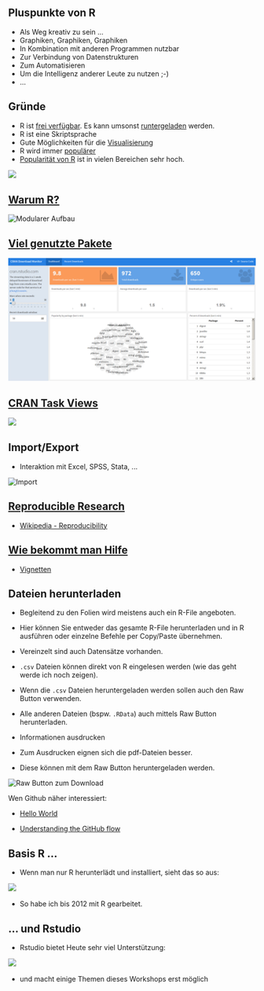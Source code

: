 Pluspunkte von R
----------------

-   Als Weg kreativ zu sein ...
-   Graphiken, Graphiken, Graphiken
-   In Kombination mit anderen Programmen nutzbar
-   Zur Verbindung von Datenstrukturen
-   Zum Automatisieren
-   Um die Intelligenz anderer Leute zu nutzen ;-)
-   ...

Gründe
------

-   R ist [frei verfügbar](https://www.r-project.org/). Es kann umsonst
    [runtergeladen](http://www.inside-r.org/why-use-r) werden.
-   R ist eine Skriptsprache
-   Gute Möglichkeiten für die
    [Visualisierung](http://www.sr.bham.ac.uk/~ajrs/R/r-gallery.html)
-   R wird immer
    [populärer](https://twitter.com/josiahjdavis/status/559778930476220418)
-   [Popularität von R](http://blog.revolutionanalytics.com/popularity/)
    ist in vielen Bereichen sehr hoch.

![](http://d287f0h5fel5hu.cloudfront.net/blog/wp-content/uploads/2013/06/bar-learn-r-img11.png)

[Warum R?](http://stats.idre.ucla.edu/r/seminars/intro/)
--------------------------------------------------------

![Modularer
Aufbau](http://revolution-computing.typepad.com/.a/6a010534b1db25970b01bb086253c2970d-500wi)

[Viel genutzte Pakete](https://gallery.shinyapps.io/cran-gauge/)
----------------------------------------------------------------

![](https://raw.githubusercontent.com/Japhilko/IntroR/master/2017/slides/figure/CRANdownloads.PNG)

[CRAN Task Views](https://cran.r-project.org/web/views/)
--------------------------------------------------------

![](figure/CRANTaskviews.PNG)

Import/Export
-------------

-   Interaktion mit Excel, SPSS, Stata, ...

![Import](figure/Import.PNG)

[Reproducible Research](http://www.statsmakemecry.com/smmctheblog/the-time-for-reproducible-research-is-now)
------------------------------------------------------------------------------------------------------------

-   [Wikipedia -
    Reproducibility](https://en.wikipedia.org/wiki/Reproducibility)

[Wie bekommt man Hilfe](https://www.r-project.org/help.html)
------------------------------------------------------------

-   [Vignetten](http://r-pkgs.had.co.nz/vignettes.html)

Dateien herunterladen
---------------------

-   Begleitend zu den Folien wird meistens auch ein R-File angeboten.

-   Hier können Sie entweder das gesamte R-File herunterladen und in R
    ausführen oder einzelne Befehle per Copy/Paste übernehmen.

-   Vereinzelt sind auch Datensätze vorhanden.

-   `.csv` Dateien können direkt von R eingelesen werden (wie das geht
    werde ich noch zeigen).

-   Wenn die `.csv` Dateien heruntergeladen werden sollen auch den Raw
    Button verwenden.

-   Alle anderen Dateien (bspw. `.RData`) auch mittels Raw
    Button herunterladen.

-   Informationen ausdrucken

-   Zum Ausdrucken eignen sich die pdf-Dateien besser.

-   Diese können mit dem Raw Button heruntergeladen werden.

![Raw Button zum
Download](https://raw.githubusercontent.com/Japhilko/GeoData/master/2016/slides/figure/GithubDownload.bmp)

Wen Github näher interessiert:

-   [Hello World](https://guides.github.com/activities/hello-world/)

-   [Understanding the GitHub
    flow](https://guides.github.com/introduction/flow/)

Basis R ...
-----------

-   Wenn man nur R herunterlädt und installiert, sieht das so aus:

![](http://i1.wp.com/www.rensenieuwenhuis.nl/wp-content/uploads/2008/11/2-r.jpg)

-   So habe ich bis 2012 mit R gearbeitet.

... und Rstudio
---------------

-   Rstudio bietet Heute sehr viel Unterstützung:

![](http://rprogramming.net/wp-content/uploads/2012/10/RStudio-Screenshot.png)

-   und macht einige Themen dieses Workshops erst möglich
